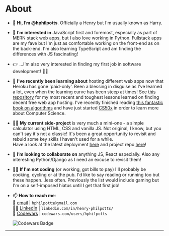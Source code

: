 # About    

- 👋 **Hi, I’m @hphilpotts**. Officially a Henry but I'm usually known as Harry.   
- 👀 **I’m interested in** JavaScript first and foremost, especially as part of MERN stack web apps, but I also love working in Python. Fullstack apps are my fave but I'm just as comfortable working on the front-end as on the back-end. I'm also learning TypeScript and am finding the differences with JS fascinating!         
- 👉 ...I'm also very interested in finding my first job in software development! 🕵️‍♂️             
- 🌱 **I’ve recently been learning about** hosting different web apps now that Heroku has gone 'paid-only'. Been a blessing in disguise as I've learned a lot, even when the learning curve has been steep at times! See [this repository](https://github.com/hphilpotts/Pokegotchi-Frontend-Project-4-General-Assembly-SEI-66-rehost) for my most recent and toughest lessons learned on finding decent free web app hosting. I've recently finished reading [this fantastic book on algorithms](https://www.manning.com/books/grokking-algorithms) and have just started [CS50x](https://cs50.harvard.edu/x/2023/) in order to learn more about Computer Science.                
- 👷‍♂️ **My current side-project** is very much a mini-one - a simple calculator using HTML, CSS and vanilla JS. Not original, I know, but you can't say it's not a classic! It's been a great opportunity to revisit and rebuid some key skills I haven't used for a while.                 
Have a look at the latest deployment [here](https://hphilpotts.github.io/miniproject-static-calculator/) and project repo [here](https://github.com/hphilpotts/miniproject-static-calculator)!           
- 💞️ **I’m looking to collaborate on** anything JS, React especially. Also any interesting Python/Django as I need an excuse to revisit them!    
- 👨‍💻 **If I'm not coding** (or working, got bills to pay) I'll probably be cooking, cycling or at the pub. I'd like to say reading or running too but these happen...less often. Previously the list would include gaming but I'm on a self-imposed hiatus until I get that first job!   
- 📫 **How to reach me**:       
   📩 [email](mailto:hphilpotts@gmail.com) | `hphilpotts@gmail.com`   
   👨‍💼 [LinkedIn](https://www.linkedin.com/in/henry-philpotts/) | `linkedin.com/in/henry-philpotts/`    
   🥷 [Codewars](https://www.codewars.com/users/hphilpotts) | `codewars.com/users/hphilpotts`    
         
   ![Codewars Badge](https://www.codewars.com/users/hphilpotts/badges/large)     
   
<!--    🚲 [Strava](https://www.strava.com/athletes/53132661) | `strava.com/athletes/53132661`       -->
   
---      

<!-- [![Top Langs](https://github-readme-stats.vercel.app/api/top-langs/?username=hphilpotts)](https://github.com/hphilpotts/github-readme-stats) -->

<!---
hphilpotts/hphilpotts is a ✨ special ✨ repository because its `README.md` (this file) appears on your GitHub profile.
You can click the Preview link to take a look at your changes.
--->
